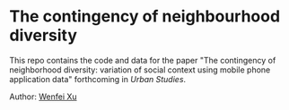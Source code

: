 # The contingency of neighbourhood diversity
This repo contains the code and data for the paper "The contingency of neighborhood diversity: variation of social context using mobile phone application data" forthcoming in *Urban Studies*. 

Author: [Wenfei Xu](wenfeixu.com)

